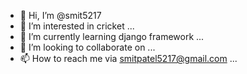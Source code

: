 - 👋 Hi, I’m @smit5217
- 👀 I’m interested in cricket ...
- 🌱 I’m currently learning django framework ...
- 💞️ I’m looking to collaborate on ...
- 📫 How to reach me via smitpatel5217@gmail.com ...

<!---
smit5217/smit5217 is a ✨ special ✨ repository because its `README.md` (this file) appears on your GitHub profile.
You can click the Preview link to take a look at your changes.
--->
